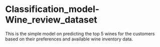 # Classification_model-Wine_review_dataset
This is the simple model on predicting the top 5 wines for the customers based on their preferences and available wine inventory data.
